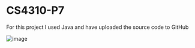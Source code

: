 # CS4310-P7

For this project I used Java and have uploaded the source code to GitHub

![image](https://user-images.githubusercontent.com/35791912/145656755-bbb15a92-98c4-47a9-8c7f-45f8a8982c81.png)
